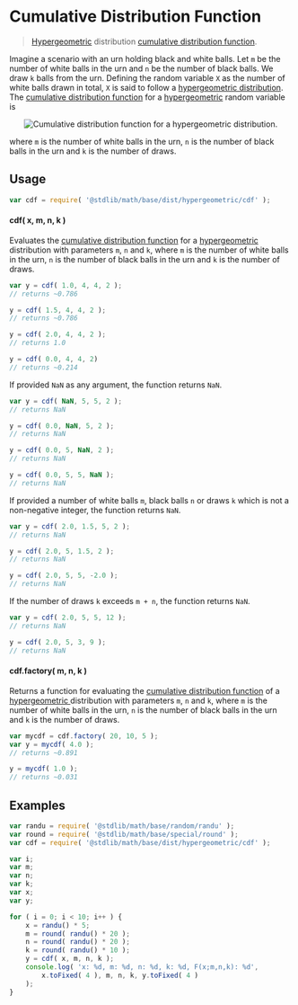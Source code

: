 Cumulative Distribution Function
===

> [Hypergeometric][hypergeometric] distribution [cumulative distribution function][cdf].

<section class="intro">

Imagine a scenario with an urn holding black and white balls. Let `m` be the number of white balls in the urn and `n` be the number of black balls. We draw `k` balls from the urn. Defining the random variable `X` as the number of white balls drawn in total, `X` is said to follow a [hypergeometric distribution][hypergeometric]. The [cumulative distribution function][cdf] for a [hypergeometric][hypergeometric] random variable is

<!-- <equation class="equation" label="eq:cdf" align="center" raw="F(x;m,n,k) =\sum_{i=0}^{\lfloor x \rfloor} \frac{{m \choose i}{n \choose k-i}}{{m+n \choose k}}" alt="Cumulative distribution function for a hypergeometric distribution."> -->

<div class="equation" align="center" data-raw-text="F(x;m,n,k) =\sum_{i=0}^{\lfloor x \rfloor} \frac{{m \choose i}{n \choose k-i}}{{m+n \choose k}}" data-equation="eq:cdf">
    <img src="" alt="Cumulative distribution function for a hypergeometric distribution.">
    <br>
</div>

<!-- </equation> -->

where `m` is the number of white balls in the urn, `n` is the number of black balls in the urn and `k` is the number of draws.

<!-- </intro> -->

<section class="usage">

## Usage
``` javascript
var cdf = require( '@stdlib/math/base/dist/hypergeometric/cdf' );
```

#### cdf( x, m, n, k )

Evaluates the [cumulative distribution function][cdf] for a [hypergeometric ][hypergeometric] distribution with parameters `m`, `n` and `k`, where
`m` is the number of white balls in the urn, `n` is the number of black balls in the urn and `k` is the number of draws.

``` javascript
var y = cdf( 1.0, 4, 4, 2 );
// returns ~0.786

y = cdf( 1.5, 4, 4, 2 );
// returns ~0.786

y = cdf( 2.0, 4, 4, 2 );
// returns 1.0

y = cdf( 0.0, 4, 4, 2)
// returns ~0.214
```

If provided `NaN` as any argument, the function returns `NaN`.

``` javascript
var y = cdf( NaN, 5, 5, 2 );
// returns NaN

y = cdf( 0.0, NaN, 5, 2 );
// returns NaN

y = cdf( 0.0, 5, NaN, 2 );
// returns NaN

y = cdf( 0.0, 5, 5, NaN );
// returns NaN
```

If provided a number of white balls `m`, black balls `n` or draws `k` which is not a non-negative integer, the function returns `NaN`.

``` javascript
var y = cdf( 2.0, 1.5, 5, 2 );
// returns NaN

y = cdf( 2.0, 5, 1.5, 2 );
// returns NaN

y = cdf( 2.0, 5, 5, -2.0 );
// returns NaN
```

If the number of draws `k` exceeds `m + n`, the function returns `NaN`.

``` javascript
var y = cdf( 2.0, 5, 5, 12 );
// returns NaN

y = cdf( 2.0, 5, 3, 9 );
// returns NaN
```

#### cdf.factory( m, n, k )

Returns a function for evaluating the [cumulative distribution function][cdf] of a [hypergeometric ][hypergeometric] distribution with parameters `m`, `n` and `k`, where `m` is the number of white balls in the urn, `n` is the number of black balls in the urn and `k` is the number of draws.

``` javascript
var mycdf = cdf.factory( 20, 10, 5 );
var y = mycdf( 4.0 );
// returns ~0.891

y = mycdf( 1.0 );
// returns ~0.031
```

<!-- </usage> -->

<section class="examples">

## Examples

``` javascript
var randu = require( '@stdlib/math/base/random/randu' );
var round = require( '@stdlib/math/base/special/round' );
var cdf = require( '@stdlib/math/base/dist/hypergeometric/cdf' );

var i;
var m;
var n;
var k;
var x;
var y;

for ( i = 0; i < 10; i++ ) {
    x = randu() * 5;
    m = round( randu() * 20 );
    n = round( randu() * 20 );
    k = round( randu() * 10 );
    y = cdf( x, m, n, k );
    console.log( 'x: %d, m: %d, n: %d, k: %d, F(x;m,n,k): %d',
        x.toFixed( 4 ), m, n, k, y.toFixed( 4 )
    );
}
```

<!-- </examples> -->


<section class="links">

[cdf]: https://en.wikipedia.org/wiki/Cumulative_distribution_function
[hypergeometric]: https://en.wikipedia.org/wiki/hypergeometric_distribution

<!-- </links> -->
